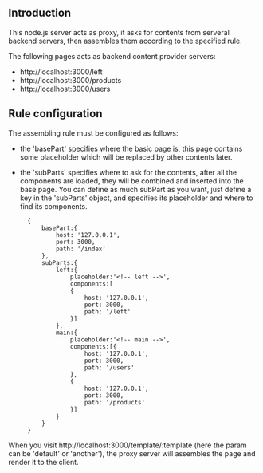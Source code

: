 Introduction
------------

This node.js server acts as proxy, it asks for contents from serveral backend servers, then assembles them according to the specified rule. 

The following pages acts as backend content provider servers:
* http://localhost:3000/left
* http://localhost:3000/products
* http://localhost:3000/users

Rule configuration
------------------

The assembling rule must be configured as follows:
* the 'basePart' specifies where the basic page is, this page contains some placeholder which will be replaced by other contents later.  
* the 'subParts' specifies where to ask for the contents, after all the components are loaded, they will be combined and inserted into the base page. You can define as much subPart as you want, just define a key in the 'subParts' object, and specifies its placeholder and where to find its components.

	    {
			basePart:{
				host: '127.0.0.1',
				port: 3000,
				path: '/index'
			},
			subParts:{
				left:{
					placeholder:'<!-- left -->',
					components:[
					{	
						host: '127.0.0.1',
						port: 3000,
						path: '/left'
					}]
				},
				main:{
					placeholder:'<!-- main -->',
					components:[{
						host: '127.0.0.1',
						port: 3000,
						path: '/users'
					},
					{
						host: '127.0.0.1',
						port: 3000,
						path: '/products'
					}]
				}
			}
		}

When you visit http://localhost:3000/template/:template (here the param can be 'default' or 'another'), the proxy server will assembles the page and render it to the client.